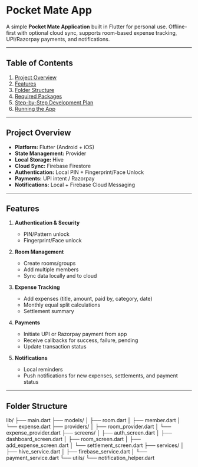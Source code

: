 # Pocket Mate App

A simple **Pocket Mate Application** built in Flutter for personal use. Offline-first with optional cloud sync, supports room-based expense tracking, UPI/Razorpay payments, and notifications.

---

## Table of Contents

1. [Project Overview](#project-overview)  
2. [Features](#features)  
3. [Folder Structure](#folder-structure)  
4. [Required Packages](#required-packages)  
5. [Step-by-Step Development Plan](#step-by-step-development-plan)  
6. [Running the App](#running-the-app)  

---

## Project Overview

- **Platform:** Flutter (Android + iOS)  
- **State Management:** Provider  
- **Local Storage:** Hive  
- **Cloud Sync:** Firebase Firestore  
- **Authentication:** Local PIN + Fingerprint/Face Unlock  
- **Payments:** UPI intent / Razorpay  
- **Notifications:** Local + Firebase Cloud Messaging  

---

## Features

1. **Authentication & Security**  
   - PIN/Pattern unlock  
   - Fingerprint/Face unlock  

2. **Room Management**  
   - Create rooms/groups  
   - Add multiple members  
   - Sync data locally and to cloud  

3. **Expense Tracking**  
   - Add expenses (title, amount, paid by, category, date)  
   - Monthly equal split calculations  
   - Settlement summary  

4. **Payments**  
   - Initiate UPI or Razorpay payment from app  
   - Receive callbacks for success, failure, pending  
   - Update transaction status  

5. **Notifications**  
   - Local reminders  
   - Push notifications for new expenses, settlements, and payment status  

---

## Folder Structure

lib/
├── main.dart
├── models/
│ ├── room.dart
│ ├── member.dart
│ └── expense.dart
├── providers/
│ ├── room_provider.dart
│ └── expense_provider.dart
├── screens/
│ ├── auth_screen.dart
│ ├── dashboard_screen.dart
│ ├── room_screen.dart
│ ├── add_expense_screen.dart
│ └── settlement_screen.dart
├── services/
│ ├── hive_service.dart
│ ├── firebase_service.dart
│ └── payment_service.dart
└── utils/
└── notification_helper.dart